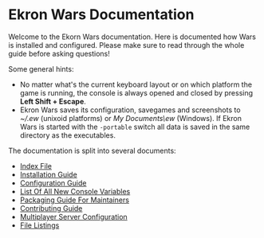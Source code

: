 # Ekron Wars Documentation

Welcome to the Ekorn Wars documentation. Here is documented how
Wars is installed and configured. Please make sure to read
through the whole guide before asking questions!

Some general hints:

* No matter what's the current keyboard layout or on which platform the
  game is running, the console is always opened and closed by pressing
  **Left Shift + Escape**.
* Ekron Wars saves its configuration, savegames and screenshots to
  *~/.ew* (unixoid platforms) or *My Documents\ew* (Windows).
  If Ekron Wars is started with the `-portable` switch all data is
  saved in the same directory as the executables.

The documentation is split into several documents:

* [Index File](01_index.md)
* [Installation Guide](02_installation.md)
* [Configuration Guide](03_configuration.md)
* [List Of All New Console Variables](04_cvarlist.md)
* [Packaging Guide For Maintainers](05_packaging.md)
* [Contributing Guide](06_contributing.md)
* [Multiplayer Server Configuration](07_multiplayer.md)
* [File Listings](08_filelists.md)
